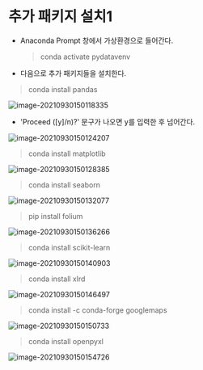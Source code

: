 # 추가 패키지 설치1

* Anaconda Prompt 창에서 가상환경으로 들어간다.

  > conda activate pydatavenv

* 다음으로 추가 패키지들을 설치한다.

> conda install pandas

![image-20210930150118335](md-images/image-20210930150118335.png)

* 'Proceed ([y]/n)?' 문구가 나오면 y를 입력한 후 넘어간다.

![image-20210930150124207](md-images/image-20210930150124207.png)

> conda install matplotlib

![image-20210930150128385](md-images/image-20210930150128385.png)

> conda install seaborn

![image-20210930150132077](md-images/image-20210930150132077.png)

> pip install folium

![image-20210930150136266](md-images/image-20210930150136266.png)

> conda install scikit-learn

![image-20210930150140903](md-images/image-20210930150140903.png)

> conda install xlrd

![image-20210930150146497](md-images/image-20210930150146497.png)

> conda install -c conda-forge googlemaps

![image-20210930150150733](md-images/image-20210930150150733.png)

> conda install openpyxl

![image-20210930150154726](md-images/image-20210930150154726.png)

